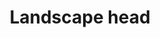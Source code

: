 ---
title: "Landscape head"
type: "art"
src: "/src/content/allImages/art/Landscapehead- print ver.webp"
---